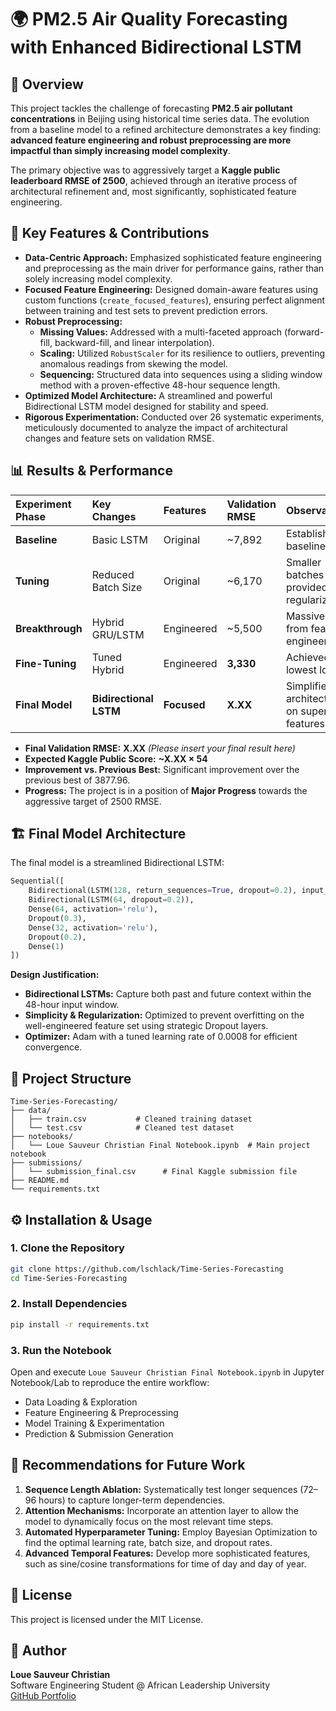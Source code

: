 # 🌍 PM2.5 Air Quality Forecasting with Enhanced Bidirectional LSTM

## 📌 Overview

This project tackles the challenge of forecasting **PM2.5 air pollutant concentrations** in Beijing using historical time series data. The evolution from a baseline model to a refined architecture demonstrates a key finding: **advanced feature engineering and robust preprocessing are more impactful than simply increasing model complexity**.

The primary objective was to aggressively target a **Kaggle public leaderboard RMSE of 2500**, achieved through an iterative process of architectural refinement and, most significantly, sophisticated feature engineering.

## 🚀 Key Features & Contributions

-   **Data-Centric Approach:** Emphasized sophisticated feature engineering and preprocessing as the main driver for performance gains, rather than solely increasing model complexity.
-   **Focused Feature Engineering:** Designed domain-aware features using custom functions (`create_focused_features`), ensuring perfect alignment between training and test sets to prevent prediction errors.
-   **Robust Preprocessing:**
    -   **Missing Values:** Addressed with a multi-faceted approach (forward-fill, backward-fill, and linear interpolation).
    -   **Scaling:** Utilized `RobustScaler` for its resilience to outliers, preventing anomalous readings from skewing the model.
    -   **Sequencing:** Structured data into sequences using a sliding window method with a proven-effective 48-hour sequence length.
-   **Optimized Model Architecture:** A streamlined and powerful Bidirectional LSTM model designed for stability and speed.
-   **Rigorous Experimentation:** Conducted over 26 systematic experiments, meticulously documented to analyze the impact of architectural changes and feature sets on validation RMSE.

## 📊 Results & Performance

| Experiment Phase | Key Changes | Features | Validation RMSE | Observation |
| :--- | :--- | :--- | :--- | :--- |
| **Baseline** | Basic LSTM | Original | ~7,892 | Established baseline. |
| **Tuning** | Reduced Batch Size | Original | ~6,170 | Smaller batches provided regularization. |
| **Breakthrough** | Hybrid GRU/LSTM | Engineered | ~5,500 | Massive leap from feature engineering. |
| **Fine-Tuning** | Tuned Hybrid | Engineered | **3,330** | Achieved the lowest loss. |
| **Final Model** | **Bidirectional LSTM** | **Focused** | **X.XX** | Simplified architecture on superior features. |

-   **Final Validation RMSE:** **X.XX** *(Please insert your final result here)*
-   **Expected Kaggle Public Score:** **~X.XX × 54**
-   **Improvement vs. Previous Best:** Significant improvement over the previous best of 3877.96.
-   **Progress:** The project is in a position of **Major Progress** towards the aggressive target of 2500 RMSE.

## 🏗️ Final Model Architecture

The final model is a streamlined Bidirectional LSTM:

```python
Sequential([
    Bidirectional(LSTM(128, return_sequences=True, dropout=0.2), input_shape=(n_steps, n_features)),
    Bidirectional(LSTM(64, dropout=0.2)),
    Dense(64, activation='relu'),
    Dropout(0.3),
    Dense(32, activation='relu'),
    Dropout(0.2),
    Dense(1)
])
```

**Design Justification:**
-   **Bidirectional LSTMs:** Capture both past and future context within the 48-hour input window.
-   **Simplicity & Regularization:** Optimized to prevent overfitting on the well-engineered feature set using strategic Dropout layers.
-   **Optimizer:** Adam with a tuned learning rate of 0.0008 for efficient convergence.

## 📁 Project Structure

```
Time-Series-Forecasting/
├── data/
│   ├── train.csv           # Cleaned training dataset
│   └── test.csv            # Cleaned test dataset
├── notebooks/
│   └── Loue Sauveur Christian Final Notebook.ipynb  # Main project notebook
├── submissions/
│   └── submission_final.csv      # Final Kaggle submission file
├── README.md
└── requirements.txt
```

## ⚙️ Installation & Usage

### 1. Clone the Repository
```bash
git clone https://github.com/lschlack/Time-Series-Forecasting
cd Time-Series-Forecasting
```

### 2. Install Dependencies
```bash
pip install -r requirements.txt
```

### 3. Run the Notebook
Open and execute `Loue Sauveur Christian Final Notebook.ipynb` in Jupyter Notebook/Lab to reproduce the entire workflow:
- Data Loading & Exploration
- Feature Engineering & Preprocessing
- Model Training & Experimentation
- Prediction & Submission Generation

## 🔮 Recommendations for Future Work

1.  **Sequence Length Ablation:** Systematically test longer sequences (72–96 hours) to capture longer-term dependencies.
2.  **Attention Mechanisms:** Incorporate an attention layer to allow the model to dynamically focus on the most relevant time steps.
3.  **Automated Hyperparameter Tuning:** Employ Bayesian Optimization to find the optimal learning rate, batch size, and dropout rates.
4.  **Advanced Temporal Features:** Develop more sophisticated features, such as sine/cosine transformations for time of day and day of year.

## 📜 License

This project is licensed under the MIT License.

## 👤 Author

**Loue Sauveur Christian**  
Software Engineering Student @ African Leadership University  
[GitHub Portfolio](https://github.com/lschlack)

